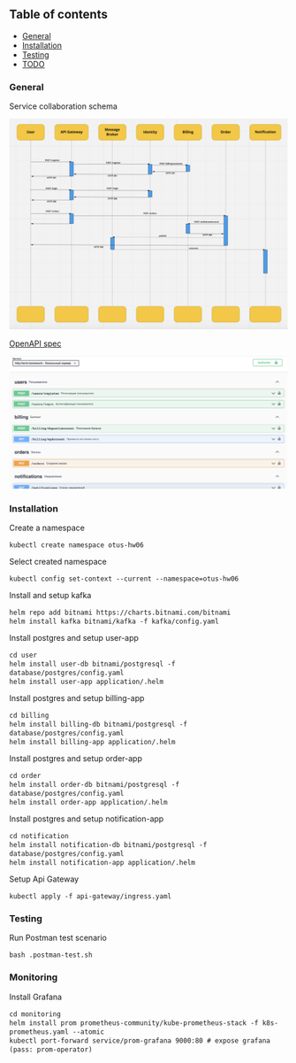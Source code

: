 ## Table of contents
- [General](#general)
- [Installation](#installation)
- [Testing](#testing)
- [TODO](#todo)

### General

Service collaboration schema

![](structure.png)

[OpenAPI spec](./api-spec/static/open-api.yaml)

![](swagger.png)

### Installation

Create a namespace

```shell
kubectl create namespace otus-hw06
```

Select created namespace

```shell
kubectl config set-context --current --namespace=otus-hw06
```

Install and setup kafka
```shell
helm repo add bitnami https://charts.bitnami.com/bitnami
helm install kafka bitnami/kafka -f kafka/config.yaml
```

Install postgres and setup user-app

```shell
cd user
helm install user-db bitnami/postgresql -f database/postgres/config.yaml
helm install user-app application/.helm
```

Install postgres and setup billing-app
```shell
cd billing
helm install billing-db bitnami/postgresql -f database/postgres/config.yaml
helm install billing-app application/.helm
```

Install postgres and setup order-app
```shell
cd order
helm install order-db bitnami/postgresql -f database/postgres/config.yaml
helm install order-app application/.helm
```

Install postgres and setup notification-app
```shell
cd notification
helm install notification-db bitnami/postgresql -f database/postgres/config.yaml
helm install notification-app application/.helm
```

Setup Api Gateway
```shell
kubectl apply -f api-gateway/ingress.yaml
```

### Testing

Run Postman test scenario

```shell
bash .postman-test.sh
```


### Monitoring

Install Grafana
```shell
cd monitoring
helm install prom prometheus-community/kube-prometheus-stack -f k8s-prometheus.yaml --atomic
kubectl port-forward service/prom-grafana 9000:80 # expose grafana (pass: prom-operator)
```